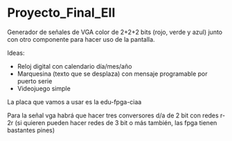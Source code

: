 # Proyecto_Final_EII
Generador de señales de  VGA color de 2+2+2 bits (rojo, verde y azul) junto con otro componente para hacer uso de la pantalla.

Ideas:
- Reloj digital con calendario día/mes/año
- Marquesina (texto que se desplaza) con mensaje programable por puerto serie
- Videojuego simple

La placa que vamos a usar es la edu-fpga-ciaa

Para la señal vga habrá que hacer tres conversores d/a de 2 bit con redes r-2r (si quieren pueden hacer redes de 3 bit o más también, las fpga tienen bastantes pines)

